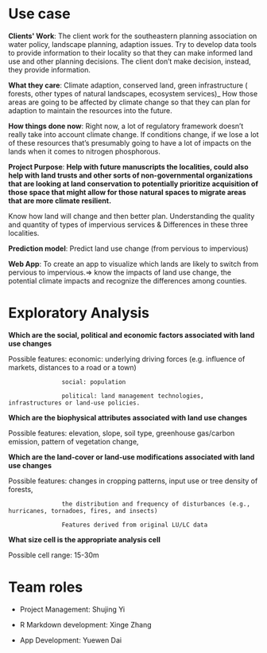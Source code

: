 # Use case
**Clients' Work**:
The client work for the southeastern planning association on water policy, landscape planning, adaption issues.
Try to develop data tools to provide information to their locality so that they can make informed land use and other planning decisions.
The client don’t make decision, instead, they provide information.

**What they care**:
Climate adaption, conserved land, green infrastructure ( forests, other types of natural landscapes, ecosystem services)_ How those areas are going to be affected by climate change so that they can plan for adaption to maintain the resources into the future.

**How things done now**:
Right now, a lot of regulatory framework doesn’t really take into account climate change. If conditions change, if we lose a lot of these resources that’s presumably going to have a lot of impacts on the lands when it comes to nitrogen phosphorous.

**Project Purpose**:
**Help with future manuscripts the localities, could also help with land trusts and other sorts of non-governmental organizations that are looking at land conservation to potentially prioritize acquisition of those space that might allow for those natural spaces to migrate areas that are more climate resilient.**

Know how land will change and then better plan.
Understanding the quality and quantity of types of impervious services & Differences in these three localities.


**Prediction model**: Predict land use change (from pervious to impervious)

**Web App**: To create an app to visualize which lands are likely to switch from pervious to impervious.⇒ know the impacts of land use change, the potential climate impacts and recognize the differences among counties.

# Exploratory Analysis
**Which are the social, political and economic factors associated with land use changes**

Possible features: economic: underlying driving forces (e.g. influence of markets, distances to a road or a town)

                   social: population
                   
                   political: land management technologies, infrastructures or land-use policies.

**Which are the biophysical attributes associated with land use changes**

Possible features: elevation, slope, soil type, greenhouse gas/carbon emission, pattern of vegetation change,

**Which are the land-cover or land-use modifications associated with land use changes**

Possible features: changes in cropping patterns, input use or tree density of forests, 

                   the distribution and frequency of disturbances (e.g., hurricanes, tornadoes, fires, and insects)
                   
                   Features derived from original LU/LC data


**What size cell is the appropriate analysis cell**

Possible cell range: 15-30m

# Team roles

- Project Management: Shujing Yi

- R Markdown development: Xinge Zhang

- App Development: Yuewen Dai
